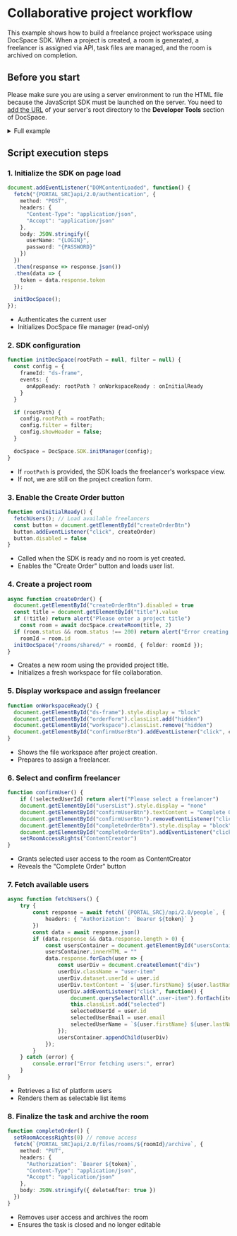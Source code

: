 # Collaborative project workflow

This example shows how to build a freelance project workspace using DocSpace SDK. When a project is created, a room is generated, a freelancer is assigned via API, task files are managed, and the room is archived on completion.

## Before you start

Please make sure you are using a server environment to run the HTML file because the JavaScript SDK must be launched on the server.
You need to [add the URL](/docspace/javascript-sdk/get-started/get-started.md#step-1-specifying-the-docspace-url) of your server's root directory to the **Developer Tools** section of DocSpace.

<details>
  <summary>Full example</summary>

```html
<!-- Step 1: HTML Setup -->
<!DOCTYPE html>
<html lang="en">
  <head>
    <meta charset="UTF-8" />
    <meta name="viewport" content="width=device-width, initial-scale=1.0" />
    <title>Freelance Platform</title>
    <!-- Replace with your actual portal URL -->
    <script src="{PORTAL_SRC}/static/scripts/sdk/1.0.1/api.js"></script>
    <style>
      /* Styles omitted for brevity - same as your input */
    </style>
  </head>
  <body>
    <div class="container">
      <h1>Freelance Platform</h1>

      <!-- Step 2: Project creation form -->
      <div id="orderForm">
        <!-- Form fields: title, description, deadline, requirements -->
        ...
        <button id="createOrderBtn" disabled>Create Order</button>
      </div>

      <!-- Step 3: Workspace and user assignment -->
      <div id="workspace" class="workspace hidden">
        <div id="usersList" class="users-list">
          <h3>Select Freelancer</h3>
          <div id="usersContainer"></div>
          <button id="confirmUserBtn">Confirm Freelancer</button>
        </div>
        <div class="frame-container">
          <div class="frame-title">Drag and drop files for the task</div>
          <iframe id="ds-frame" style="width: 100%; height: 500px; border: 1px solid #ddd;"></iframe>
          <button id="completeOrderBtn" style="display: none;">Complete Order</button>
        </div>
      </div>
    </div>

    <!-- Step 4: JavaScript SDK Logic -->
    <script>
      let docSpace
      let token
      let roomId
      let selectedUserId = null
      let selectedUserEmail = null
      let selectedUserName = null

      // Grant or revoke room access for freelancer
      function setRoomAccessRights(access) {
        fetch(`{PORTAL_SRC}/api/2.0/files/rooms/${roomId}/share`, {
          method: "PUT",
          headers: {
            "Authorization": `Bearer ${token}`,
            "Content-Type": "application/json",
            "Accept": "application/json"
          },
          body: JSON.stringify({
            invitations: [{
              email: selectedUserEmail,
              id: selectedUserId,
              access: access
            }],
            notify: true
          })
        });
      }

      // Initialize DocSpace SDK
      function initDocSpace(rootPath = null, filter = null) {
        const config = {
          frameId: "ds-frame",
          events: {
            onAppReady: rootPath ? onWorkspaceReady : onInitialReady
          }
        };
        if (rootPath) {
          config.rootPath = rootPath;
          config.filter = filter;
          config.showHeader = false;
        }
        docSpace = DocSpace.SDK.initManager(config);
      }

      // Called when SDK is ready for form
      function onInitialReady() {
        fetchUsers()
        const button = document.getElementById("createOrderBtn")
        button.addEventListener("click", createOrder)
        button.disabled = false
      }

      // Called when SDK loads project room
      function onWorkspaceReady() {
        document.getElementById("ds-frame").style.display = "block"
        document.getElementById("orderForm").classList.add("hidden")
        document.getElementById("workspace").classList.remove("hidden")
        document.getElementById("confirmUserBtn").addEventListener("click", confirmUser)
      }

      // Create project room from form input
      async function createOrder() {
        document.getElementById("createOrderBtn").disabled = true
        const title = document.getElementById("title").value
        if (!title) return alert("Please enter a project title")
          const room = await docSpace.createRoom(title, 2)
          if (room.status && room.status !== 200) return alert("Error creating room")
          roomId = room.id
          initDocSpace("/rooms/shared/" + roomId, { folder: roomId });
      }

      // Load users list
      async function fetchUsers() {
        try {
          const response = await fetch(`{PORTAL_SRC}/api/2.0/people`, {
            headers: { "Authorization": `Bearer ${token}` }
          })
          const data = await response.json()
          if (data.response && data.response.length > 0) {
            const usersContainer = document.getElementById("usersContainer")
            usersContainer.innerHTML = ""
            data.response.forEach(user => {
              const userDiv = document.createElement("div")
              userDiv.className = "user-item"
              userDiv.dataset.userId = user.id
              userDiv.textContent = `${user.firstName} ${user.lastName}`
              userDiv.addEventListener("click", function() {
                document.querySelectorAll(".user-item").forEach(item => item.classList.remove("selected"))
                this.classList.add("selected")
                selectedUserId = user.id
                selectedUserEmail = user.email
                selectedUserName = `${user.firstName} ${user.lastName}`
              });
              usersContainer.appendChild(userDiv)
            });
          }
        } catch (error) {
          console.error("Error fetching users:", error)
        }
      }

      // Confirm selected freelancer
      function confirmUser() {
        if (!selectedUserId) return alert("Please select a freelancer")
        document.getElementById("usersList").style.display = "none"
        document.getElementById("confirmUserBtn").textContent = "Complete Order"
        document.getElementById("confirmUserBtn").removeEventListener("click", confirmUser)
        document.getElementById("completeOrderBtn").style.display = "block"
        document.getElementById("completeOrderBtn").addEventListener("click", completeOrder)
        setRoomAccessRights("ContentCreator")
      }

      // Archive the room and revoke access
      function completeOrder() {
        setRoomAccessRights(0)
        fetch(`{PORTAL_SRC}/api/2.0/files/rooms/${roomId}/archive`, {
          method: "PUT",
          headers: {
            "Authorization": `Bearer ${token}`,
            "Content-Type": "application/json",
            "Accept": "application/json"
          },
          body: JSON.stringify({ deleteAfter: true })
        })
      }

      // Initial login and load
      document.addEventListener("DOMContentLoaded", function() {
        fetch("{PORTAL_SRC}/api/2.0/authentication", {
          method: "POST",
          headers: {
            "Content-Type": "application/json",
            "Accept": "application/json"
          },
          body: JSON.stringify({
            userName: "{LOGIN}",
            password: "{PASSWORD}"
          })
        })
        .then(response => response.json())
        .then(data => {
          token = data.response.token;
        });

        initDocSpace()
      })
    </script>
  </body>
</html>
```

</details>

## Script execution steps

### 1. Initialize the SDK on page load

``` ts
document.addEventListener("DOMContentLoaded", function() {
  fetch("{PORTAL_SRC}api/2.0/authentication", {
    method: "POST",
    headers: {
      "Content-Type": "application/json",
      "Accept": "application/json"
    },
    body: JSON.stringify({
      userName: "{LOGIN}",
      password: "{PASSWORD}"
    })
  })
  .then(response => response.json())
  .then(data => {
    token = data.response.token
  });

  initDocSpace();
});
```

- Authenticates the current user
- Initializes DocSpace file manager (read-only)

### 2. SDK configuration

``` ts
function initDocSpace(rootPath = null, filter = null) {
  const config = {
    frameId: "ds-frame",
    events: {
      onAppReady: rootPath ? onWorkspaceReady : onInitialReady
    }
  }

  if (rootPath) {
    config.rootPath = rootPath;
    config.filter = filter;
    config.showHeader = false;
  }

  docSpace = DocSpace.SDK.initManager(config);
}
```

- If `rootPath` is provided, the SDK loads the freelancer's workspace view.
- If not, we are still on the project creation form.

### 3. Enable the Create Order button

``` ts
function onInitialReady() {
  fetchUsers(); // Load available freelancers
  const button = document.getElementById("createOrderBtn")
  button.addEventListener("click", createOrder)
  button.disabled = false
}
```

- Called when the SDK is ready and no room is yet created.
- Enables the "Create Order" button and loads user list.

### 4. Create a project room

``` ts
async function createOrder() {
  document.getElementById("createOrderBtn").disabled = true
  const title = document.getElementById("title").value
  if (!title) return alert("Please enter a project title")
    const room = await docSpace.createRoom(title, 2)
  if (room.status && room.status !== 200) return alert("Error creating room")
    roomId = room.id
  initDocSpace("/rooms/shared/" + roomId, { folder: roomId });
}
```

- Creates a new room using the provided project title.
- Initializes a fresh workspace for file collaboration.

### 5. Display workspace and assign freelancer

``` ts
function onWorkspaceReady() {
  document.getElementById("ds-frame").style.display = "block"
  document.getElementById("orderForm").classList.add("hidden")
  document.getElementById("workspace").classList.remove("hidden")
  document.getElementById("confirmUserBtn").addEventListener("click", confirmUser)
}
```

- Shows the file workspace after project creation.
- Prepares to assign a freelancer.

### 6. Select and confirm freelancer

``` ts
function confirmUser() {
    if (!selectedUserId) return alert("Please select a freelancer")
    document.getElementById("usersList").style.display = "none"
    document.getElementById("confirmUserBtn").textContent = "Complete Order"
    document.getElementById("confirmUserBtn").removeEventListener("click", confirmUser)
    document.getElementById("completeOrderBtn").style.display = "block"
    document.getElementById("completeOrderBtn").addEventListener("click", completeOrder)
    setRoomAccessRights("ContentCreator")
}
```

- Grants selected user access to the room as ContentCreator
- Reveals the "Complete Order" button

### 7. Fetch available users

``` ts
async function fetchUsers() {
    try {
        const response = await fetch(`{PORTAL_SRC}/api/2.0/people`, {
            headers: { "Authorization": `Bearer ${token}` }
        })
        const data = await response.json()
        if (data.response && data.response.length > 0) {
            const usersContainer = document.getElementById("usersContainer")
            usersContainer.innerHTML = ""
            data.response.forEach(user => {
                const userDiv = document.createElement("div")
                userDiv.className = "user-item"
                userDiv.dataset.userId = user.id
                userDiv.textContent = `${user.firstName} ${user.lastName}`
                userDiv.addEventListener("click", function() {
                    document.querySelectorAll(".user-item").forEach(item => item.classList.remove("selected"))
                    this.classList.add("selected")
                    selectedUserId = user.id
                    selectedUserEmail = user.email
                    selectedUserName = `${user.firstName} ${user.lastName}`
                });
                usersContainer.appendChild(userDiv)
            });
        }
    } catch (error) {
        console.error("Error fetching users:", error)
    }
}
```

- Retrieves a list of platform users
- Renders them as selectable list items

### 8. Finalize the task and archive the room

``` ts
function completeOrder() {
  setRoomAccessRights(0) // remove access
  fetch(`{PORTAL_SRC}api/2.0/files/rooms/${roomId}/archive`, {
    method: "PUT",
    headers: {
      "Authorization": `Bearer ${token}`,
      "Content-Type": "application/json",
      "Accept": "application/json"
    },
    body: JSON.stringify({ deleteAfter: true })
  })
}
```

- Removes user access and archives the room
- Ensures the task is closed and no longer editable
